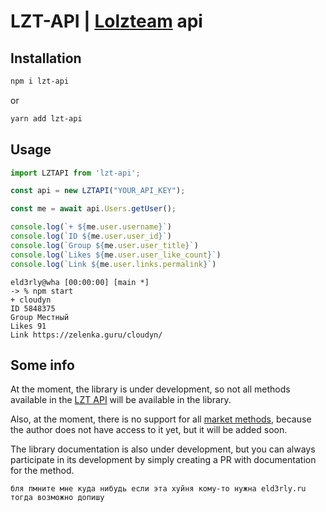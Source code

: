 # LZT-API | [Lolzteam](https://zelenka.guru) api

## Installation

```bash
npm i lzt-api
```
or
```bash
yarn add lzt-api
```

## Usage

```ts
import LZTAPI from 'lzt-api';

const api = new LZTAPI("YOUR_API_KEY");

const me = await api.Users.getUser();

console.log(`+ ${me.user.username}`)
console.log(`ID ${me.user.user_id}`)
console.log(`Group ${me.user.user_title}`)
console.log(`Likes ${me.user.user_like_count}`)
console.log(`Link ${me.user.links.permalink}`)
```

```
eld3rly@wha [00:00:00] [main *]
-> % npm start
+ cloudyn
ID 5848375
Group Местный
Likes 91
Link https://zelenka.guru/cloudyn/
```

## Some info

At the moment, the library is under development, so not all methods available in the [LZT API](https://github.com/NztForum/Lolzteam-Public-API/blob/master/docs/api.markdown) will be available in the library.

Also, at the moment, there is no support for all [market methods](https://github.com/NztForum/Lolzteam-Public-API/blob/master/docs/market_api.markdown), because the author does not have access to it yet, but it will be added soon.

The library documentation is also under development, but you can always participate in its development by simply creating a PR with documentation for the method.

```
бля пмните мне куда нибудь если эта хуйня кому-то нужна eld3rly.ru
тогда возможно допишу
```
